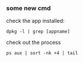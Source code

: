 ### some new cmd 
check the app installed:
```
dpkg -l | grep [appname]
```
check out the process
```
ps aux | sort -nk +4 | tail
```	
